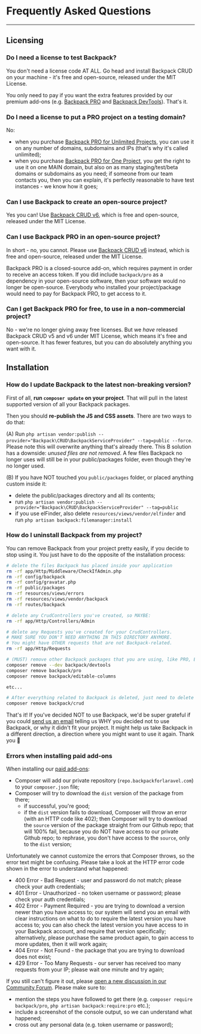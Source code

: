 # Frequently Asked Questions

---


<a name="licensing"></a>
## Licensing

<a name="no-license-needed-on-localhost"></a>
### Do I need a license to test Backpack?

You don't need a license code AT ALL. Go head and install Backpack CRUD on your machine - it's free and open-source, released under the MIT License.

You only need to pay if you want the extra features provided by our premium add-ons (e.g. [Backpack PRO](https://backpackforlaravel.com/pricing) and [Backpack DevTools](https://backpackforlaravel.com/products/devtools)). That's it.


<a name="licese-for-staging-domain"></a>
### Do I need a license to put a PRO project on a testing domain?

No:
- when you purchase [Backpack PRO for Unlimited Projects](https://backpackforlaravel.com/products/pro-for-unlimited-projects), you can use it on any number of domains, subdomains and IPs (that's why it's called unlimited);
- when you purchase [Backpack PRO for One Project](https://backpackforlaravel.com/products/pro-for-one-project), you get the right to use it on one MAIN domain, but also on as many staging/test/beta domains or subdomains as you need; if someone from our team contacts you, then you can explain, it's perfectly reasonable to have test instances - we know how it goes;


<a name="backpack-license-for-open-source-projects"></a>
### Can I use Backpack to create an open-source project?

Yes you can! Use [Backpack CRUD v6](https://github.com/laravel-backpack/crud), which is free and open-source, released under the MIT License.


<a name="backpack-pro-for-open-source-projects"></a>
### Can I use Backpack PRO in an open-source project?

In short - no, you cannot. Please use [Backpack CRUD v6](https://github.com/laravel-backpack/crud) instead, which is free and open-source, released under the MIT License.

Backpack PRO is a closed-source add-on, which requires payment in order to receive an access token. If you did include `backpack/pro` as a dependency in your open-source software, then your software would no longer be open-source. Everybody who installed your project/package would need to pay for Backpack PRO, to get access to it.


<a name="backpack-pro-for-non-commercial-projects"></a>
### Can I get Backpack PRO for free, to use in a non-commercial project?

No - we're no longer giving away free licenses. But we _have_ released Backpack CRUD v5 and v6 under MIT License, which means it's free and open-source. It has fewer features, but you can do absolutely anything you want with it.

<a name="Installation"></a>
## Installation


<a name="how-do-i-update-backpack"></a>
### How do I update Backpack to the latest non-breaking version?

First of all, **run `composer update` on your project**. That will pull in the latest supported version of all your Backpack packages.

Then you should **re-publish the JS and CSS assets**. There are two ways to do that:

(A) Run `php artisan vendor:publish --provider="Backpack\CRUD\BackpackServiceProvider" --tag=public --force`. Please note this will overwrite anything that's already there. This B solution has a downside: _unused files are not removed_. A few files Backpack no longer uses will still be in your public/packages folder, even though they're no longer used.

(B) If you have NOT touched you `public/packages` folder, or placed anything custom inside it:
- delete the public/packages directory and all its contents;
- run `php artisan vendor:publish --provider="Backpack\CRUD\BackpackServiceProvider" --tag=public`
- if you use elFinder, also delete `resources/views/vendor/elfinder` and run `php artisan backpack:filemanager:install`


<a name="how-do-i-uninstall-backpack"></a>
### How do I uninstall Backpack from my project?

You can remove Backpack from your project pretty easily, if you decide to stop using it. You just have to do the opposite of the installation process:

```bash
# delete the files Backpack has placed inside your application
rm -rf app/Http/Middleware/CheckIfAdmin.php
rm -rf config/backpack
rm -rf config/gravatar.php
rm -rf public/packages
rm -rf resources/views/errors
rm -rf resources/views/vendor/backpack
rm -rf routes/backpack

# delete any CrudControllers you've created, so MAYBE:
rm -rf app/Http/Controllers/Admin

# delete any Requests you've created for your CrudControllers.
# MAKE SURE YOU DON'T NEED ANYTHING IN THIS DIRECTORY ANYMORE.
# You might have OTHER requests that are not Backpack-related.
rm -rf app/Http/Requests

# (MUST) remove other Backpack packages that you are using, like PRO, Editable Columns, DevTools etc:
composer remove --dev backpack/devtools
composer remove backpack/pro
composer remove backpack/editable-columns

etc...

# After everything related to Backpack is deleted, just need to delete the crud!
composer remove backpack/crud

```

That's it! If you've decided NOT to use Backpack, we'd be super grateful if you could <a href="mailto:hello@backpackforlaravel.com?subject=Why%20I%20decided%20against%20using%20Backpack&body=Hey%20there%20Backpack%20team%2C%0D%0A%0D%0AHopefully%20my%20experience%20will%20help%20you%20take%20Backpack%20in%20a%20direction%20where%20it'll%20be%20a%20better%20fit%20for%20me%20in%20the%20future.%0D%0A%0D%0AI've%20decided%20to%20NOT%20use%20Backpack%20in%20my%20project%20because...">send us an email</a> telling us WHY you decided not to use Backpack, or why it didn't fit your project. It might help us take Backpack in a different direction, a direction where you might want to use it again. Thank you 🙏


<a name="errors-when-installing-paid-add-ons"></a>
### Errors when installing paid add-ons

When installing our [paid add-ons](https://backpackforlaravel.com/addons):
- Composer will add our private repository (`repo.backpackforlaravel.com`) to your `composer.json` file;
- Composer will try to download the `dist` version of the package from there;
    - if successful, you're good;
    - if the `dist` version fails to download, Composer will throw an error (with an HTTP code like 402); then Composer will try to download the `source` version of the package straight from our Github repo; that will 100% fail, because you do NOT have access to our private Github repo; to rephrase, you don't have access to the `source`, only to the `dist` version;

Unfortunately we cannot customize the errors that Composer throws, so the error text might be confusing. Please take a look at the HTTP error code shown in the error to understand what happened:
- 400 Error - Bad Request - user and password do not match; please check your auth credentials;
- 401 Error - Unauthorized - no token username or password; please check your auth credentials;
- 402 Error - Payment Required - you are trying to download a version newer than you have access to; our system will send you an email with clear instructions on what to do to require the latest version you have access to; you can also check the latest version you have access to in your Backpack account, and require that version specifically; alternatively, please purchase the same product again, to gain access to more updates, then it will work again; 
- 404 Error - Not Found - the package that you are trying to download does not exist;
- 429 Error - Too Many Requests - our server has received too many requests from your IP; please wait one minute and try again;

If you still can't figure it out, please [open a new discussion in our Community Forum](https://github.com/Laravel-Backpack/community-forum/discussions/categories/q-a-help). Please make sure to:
- mention the steps you have followed to get there (e.g. `composer require backpack/pro`, `php artisan backpack:require:pro` etc.);
- include a screenshot of the console output, so we can understand what happened;
- cross out any personal data (e.g. token username or password); 
